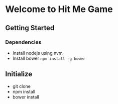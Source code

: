 # Welcome to Hit Me Game


## Getting Started
### Dependencies
* Install nodejs using nvm
* Install bower ```npm install -g bower```


## Initialize

* git clone 
* npm install
* bower install
